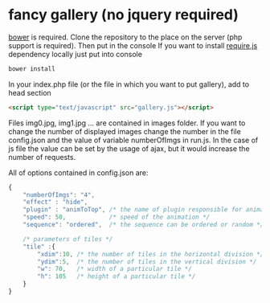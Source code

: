 fancy gallery (no jquery required)  
=====================

[bower](http://bower.io/) is required. 
Clone the repository to the place on the server (php support is required).
Then put in the console
If you want to install [require.js](http://requirejs.org/) dependency locally just put into console
```bash
bower install
```

In your index.php file (or the file in which you want to put gallery), add to head section

```html
<script type="text/javascript" src="gallery.js"></script>
```


Files img0.jpg, img1.jpg ... are contained in images folder. If you want to change the number of displayed images
change the number in the file config.json and the value of variable numberOfImgs in run.js. In the case of
js file the value can be set by the usage of ajax, but it would increase the number of requests.

All of options contained in config.json are:
```javascript
{
    "numberOfImgs": "4",
    "effect" : "hide",
    "plugin" : "animToTop", /* the name of plugin responsible for animation. Plugins are contained in css/plugins/ folder */
    "speed": 50,            /* speed of the animation */
    "sequence": "ordered",  /* the sequence can be ordered or random */

    /* parameters of tiles */
    "tile" :{
        "xdim":10, /* the number of tiles in the horizontal division */
        "ydim":5,  /* the number of tiles in the vertical division */
        "w": 70,   /* width of a particular tile */ 
        "h": 105   /* height of a particular tile */
    }
}
```



